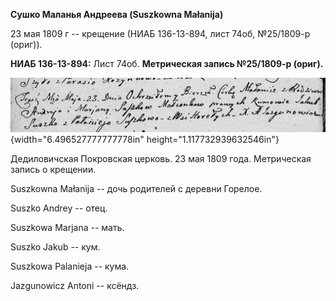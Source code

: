 **Сушко Маланья Андреева (Suszkowna Małanija)**

23 мая 1809 г -- крещение (НИАБ 136-13-894, лист 74об, №25/1809-р
(ориг)).

**НИАБ 136-13-894:** Лист 74об. **Метрическая запись №25/1809-р
(ориг).**

![](./media/9eadeabe876ac7659eb1c963533c415317729018.png){width="6.496527777777778in"
height="1.117732939632546in"}

Дедиловичская Покровская церковь. 23 мая 1809 года. Метрическая запись о
крещении.

Suszkowna Małanija -- дочь родителей с деревни Горелое.

Suszko Andrey -- отец.

Suszkowa Marjana -- мать.

Suszko Jakub -- кум.

Suszkowa Palanieja -- кума.

Jazgunowicz Antoni -- ксёндз.
